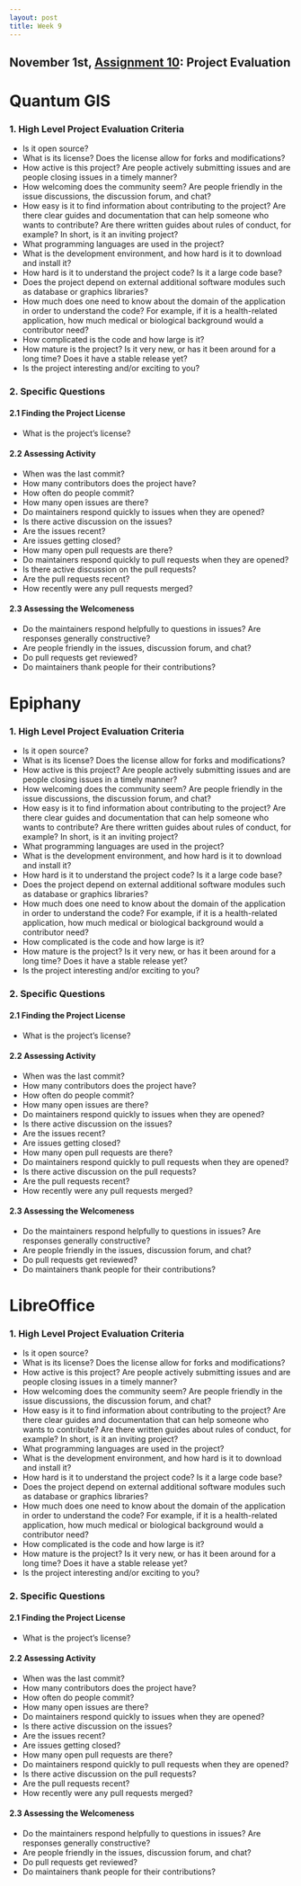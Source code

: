 ```yaml
---
layout: post
title: Week 9
---
```



## November 1st, [Assignment 10](http://www.compsci.hunter.cuny.edu/~sweiss/course_materials/cs_ossd/assignments/assignment_10_project_evaluation.pdf): Project Evaluation

# Quantum GIS

### 1. High Level Project Evaluation Criteria
  * Is it open source? 
  * What is its license? Does the license allow for forks and modifications?
  * How active is this project? Are people actively submitting issues and are people closing issues in a
timely manner?
  * How welcoming does the community seem? Are people friendly in the issue discussions, the discussion
forum, and chat?
  * How easy is it to find information about contributing to the project? Are there clear guides and
documentation that can help someone who wants to contribute? Are there written guides about rules
of conduct, for example? In short, is it an inviting project?
  * What programming languages are used in the project?
  * What is the development environment, and how hard is it to download and install it?
  * How hard is it to understand the project code? Is it a large code base?
  * Does the project depend on external additional software modules such as database or graphics libraries?
  * How much does one need to know about the domain of the application in order to understand the
code? For example, if it is a health-related application, how much medical or biological background
would a contributor need?
  * How complicated is the code and how large is it?
  * How mature is the project? Is it very new, or has it been around for a long time? Does it have a stable
release yet?
  * Is the project interesting and/or exciting to you?
  
### 2. Specific Questions

#### 2.1 Finding the Project License
  * What is the project’s license?
  
#### 2.2 Assessing Activity
  * When was the last commit?
  * How many contributors does the project have?
  * How often do people commit?
  * How many open issues are there?
  * Do maintainers respond quickly to issues when they are opened?
  * Is there active discussion on the issues?
  * Are the issues recent?
  * Are issues getting closed?
  * How many open pull requests are there?
  * Do maintainers respond quickly to pull requests when they are opened?
  * Is there active discussion on the pull requests?
  * Are the pull requests recent?
  * How recently were any pull requests merged?
  
#### 2.3 Assessing the Welcomeness
  * Do the maintainers respond helpfully to questions in issues? Are responses generally constructive?
  * Are people friendly in the issues, discussion forum, and chat?
  * Do pull requests get reviewed?
  * Do maintainers thank people for their contributions?
 
 
# Epiphany

### 1. High Level Project Evaluation Criteria
  * Is it open source? 
  * What is its license? Does the license allow for forks and modifications?
  * How active is this project? Are people actively submitting issues and are people closing issues in a
timely manner?
  * How welcoming does the community seem? Are people friendly in the issue discussions, the discussion
forum, and chat?
  * How easy is it to find information about contributing to the project? Are there clear guides and
documentation that can help someone who wants to contribute? Are there written guides about rules
of conduct, for example? In short, is it an inviting project?
  * What programming languages are used in the project?
  * What is the development environment, and how hard is it to download and install it?
  * How hard is it to understand the project code? Is it a large code base?
  * Does the project depend on external additional software modules such as database or graphics libraries?
  * How much does one need to know about the domain of the application in order to understand the
code? For example, if it is a health-related application, how much medical or biological background
would a contributor need?
  * How complicated is the code and how large is it?
  * How mature is the project? Is it very new, or has it been around for a long time? Does it have a stable
release yet?
  * Is the project interesting and/or exciting to you?
  
### 2. Specific Questions

#### 2.1 Finding the Project License
  * What is the project’s license?
  
#### 2.2 Assessing Activity
  * When was the last commit?
  * How many contributors does the project have?
  * How often do people commit?
  * How many open issues are there?
  * Do maintainers respond quickly to issues when they are opened?
  * Is there active discussion on the issues?
  * Are the issues recent?
  * Are issues getting closed?
  * How many open pull requests are there?
  * Do maintainers respond quickly to pull requests when they are opened?
  * Is there active discussion on the pull requests?
  * Are the pull requests recent?
  * How recently were any pull requests merged?
  
#### 2.3 Assessing the Welcomeness
  * Do the maintainers respond helpfully to questions in issues? Are responses generally constructive?
  * Are people friendly in the issues, discussion forum, and chat?
  * Do pull requests get reviewed?
  * Do maintainers thank people for their contributions?
 


# LibreOffice

### 1. High Level Project Evaluation Criteria
  * Is it open source? 
  * What is its license? Does the license allow for forks and modifications?
  * How active is this project? Are people actively submitting issues and are people closing issues in a
timely manner?
  * How welcoming does the community seem? Are people friendly in the issue discussions, the discussion
forum, and chat?
  * How easy is it to find information about contributing to the project? Are there clear guides and
documentation that can help someone who wants to contribute? Are there written guides about rules
of conduct, for example? In short, is it an inviting project?
  * What programming languages are used in the project?
  * What is the development environment, and how hard is it to download and install it?
  * How hard is it to understand the project code? Is it a large code base?
  * Does the project depend on external additional software modules such as database or graphics libraries?
  * How much does one need to know about the domain of the application in order to understand the
code? For example, if it is a health-related application, how much medical or biological background
would a contributor need?
  * How complicated is the code and how large is it?
  * How mature is the project? Is it very new, or has it been around for a long time? Does it have a stable
release yet?
  * Is the project interesting and/or exciting to you?
  
### 2. Specific Questions

#### 2.1 Finding the Project License
  * What is the project’s license?
  
#### 2.2 Assessing Activity
  * When was the last commit?
  * How many contributors does the project have?
  * How often do people commit?
  * How many open issues are there?
  * Do maintainers respond quickly to issues when they are opened?
  * Is there active discussion on the issues?
  * Are the issues recent?
  * Are issues getting closed?
  * How many open pull requests are there?
  * Do maintainers respond quickly to pull requests when they are opened?
  * Is there active discussion on the pull requests?
  * Are the pull requests recent?
  * How recently were any pull requests merged?
  
#### 2.3 Assessing the Welcomeness
  * Do the maintainers respond helpfully to questions in issues? Are responses generally constructive?
  * Are people friendly in the issues, discussion forum, and chat?
  * Do pull requests get reviewed?
  * Do maintainers thank people for their contributions?
 
